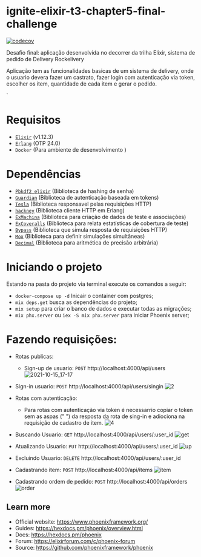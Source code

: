 # ignite-elixir-t3-chapter5-final-challenge
[![codecov](https://codecov.io/gh/bruguedes/ignite-elixir-t3-chapter5-final-challenge/branch/main/graph/badge.svg?token=KAXHYM1ZC8)](https://codecov.io/gh/bruguedes/ignite-elixir-t3-chapter5-final-challenge)

Desafio final: aplicação desenvolvida no decorrer da trilha Elixir, sistema de pedido de Delivery Rockelivery

Aplicação tem as funcionalidades basicas de um sistema de delivery, onde o usuario devera fazer um castrato, fazer login com autenticação via token, escolher os item, quantidade de cada item e gerar o pedido.

`
# Requisitos
  * [`Elixir`](https://github.com/elixir-lang/elixir) (v1.12.3)
  * [`Erlang`](https://www.erlang.org/) (OTP 24.0)
  * `Docker` (Para ambiente de desenvolvimento )

# Dependências
  * [`Pbkdf2_elixir`](https://github.com/riverrun/pbkdf2_elixir) (Biblioteca de hashing de senha)
  * [`Guardian`](https://github.com/riverrun/pbkdf2_elixir) (Biblioteca de autenticação baseada em tokens)
  * [`Tesla`](https://github.com/teamon/tesla) (Biblioteca responsavel pelas requisições HTTP)
  * [`hackney`](https://github.com/benoitc/hackney) (Biblioteca cliente HTTP em Erlang)
  * [`ExMachina`](https://github.com/thoughtbot/ex_machina) (Biblioteca para criação de dados de teste e associações)
  * [`ExCoveralls`](https://github.com/parroty/excoveralls) (Biblioteca para relata estatísticas de cobertura de teste)
  * [`Bypass`](https://github.com/PSPDFKit-labs/bypass) (Biblioteca que simula resposta de requisições HTTP)
  * [`Mox`](https://github.com/dashbitco/mox) (Biblioteca para definir simulações simultâneas)
  * [`Decimal`](https://github.com/ericmj/decimal) (Biblioteca para aritmética de precisão arbitrária)
 
# Iniciando o projeto
Estando na pasta do projeto via terminal execute os comandos a seguir: 
  * `docker-compose up -d` Inicair o container com postgres;
  * `mix deps.get` busca as dependências do projeto;
  * `mix setup` para criar o banco de dados e executar todas as migrações;
  * `mix phx.server` ou  `iex -S mix phx.server` para iniciar Phoenix server;

# Fazendo requisições:
* Rotas publicas:
  * Sign-up de usuario: 
    `POST` http://localhost:4000/api/users
   ![2021-10-15_17-17](https://user-images.githubusercontent.com/13700771/137559675-9e832a47-eb15-4690-be74-1024b2d749fe.png)
 
 * Sign-in usuario: 
     `POST` http://localhost:4000/api/users/singin
    ![2](https://user-images.githubusercontent.com/13700771/137561020-e8561080-d448-40ea-b3b0-e83c7eb693af.png)

* Rotas com autenticação:
  * Para rotas com autenticação via token é necessarrio copiar o token sem as aspas (" ") da resposta da rota de sing-in e adiociona na requisição de cadastro de item.
![4](https://user-images.githubusercontent.com/13700771/137562094-d2c5a9c6-c41d-4c58-a6f7-c6db7b3a0f28.png)
* Buscando Usuario: 
   `GET` http://localhost:4000/api/users/:user_id
  ![get](https://user-images.githubusercontent.com/13700771/137562947-be4f285c-ae7a-478a-99d2-669ddb87d107.png)

* Atualizando Usuario: 
   `PUT` http://localhost:4000/api/users/:user_id
   ![up](https://user-images.githubusercontent.com/13700771/137562772-7b0cba39-a97b-4ee1-ab54-8fc569392b50.png)

* Excluindo Usuario: 
   `DELETE` http://localhost:4000/api/users/:user_id
* Cadastrando item: 
   `POST` http://localhost:4000/api/items
   ![item](https://user-images.githubusercontent.com/13700771/137562215-1ea0d42d-ac59-480c-b500-17c3476b7089.png)
* Cadastrando ordem de pedido: 
   `POST` http://localhost:4000/api/orders
   ![order](https://user-images.githubusercontent.com/13700771/137562459-76b6e3e5-fdc2-41d0-ac65-3a48fdbb1fab.png)

## Learn more

  * Official website: https://www.phoenixframework.org/
  * Guides: https://hexdocs.pm/phoenix/overview.html
  * Docs: https://hexdocs.pm/phoenix
  * Forum: https://elixirforum.com/c/phoenix-forum
  * Source: https://github.com/phoenixframework/phoenix
